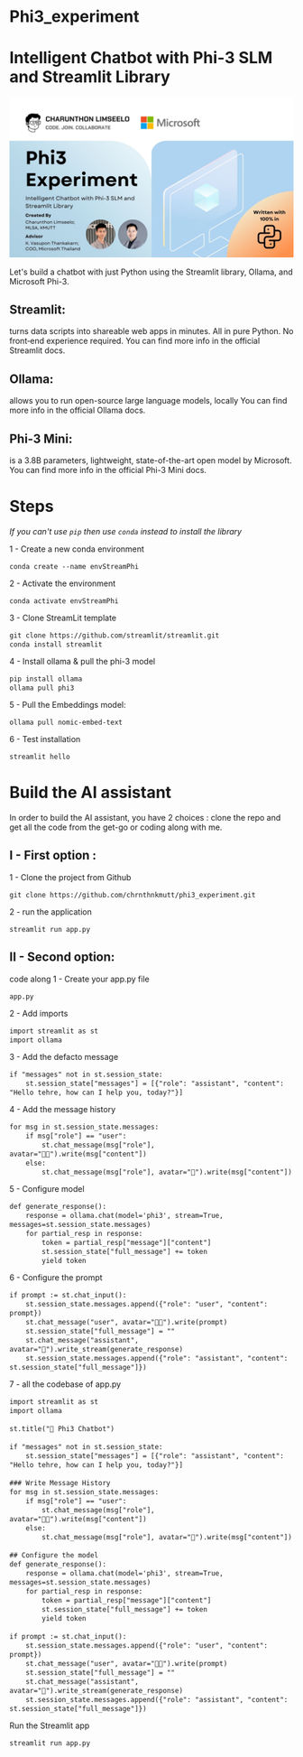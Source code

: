 # Phi3_experiment
# Intelligent Chatbot with Phi-3 SLM and Streamlit Library

![](Project_Banner.jpg)

Let's build a chatbot with just Python using the Streamlit library, Ollama, and Microsoft Phi-3. 

## Streamlit: 
turns data scripts into shareable web apps in minutes. All in pure Python. No front‑end experience required.
You can find more info in the official Streamlit docs.


## Ollama: 
allows you to run open-source large language models, locally
You can find more info in the official Ollama docs.


## Phi-3 Mini: 
is a 3.8B parameters, lightweight, state-of-the-art open model by Microsoft.
You can find more info in the official Phi-3 Mini docs.


# Steps

*If you can't use `pip` then use `conda` instead to install the library*

1 - Create a new conda environment
```
conda create --name envStreamPhi
```
2 - Activate the environment
```
conda activate envStreamPhi
```
3 - Clone StreamLit template
```
git clone https://github.com/streamlit/streamlit.git
conda install streamlit
```
4 - Install ollama & pull the phi-3 model
```
pip install ollama
ollama pull phi3
```
5 - Pull the Embeddings model:
```
ollama pull nomic-embed-text
```
6 - Test installation
```
streamlit hello
```

# Build the AI assistant

In order to build the AI assistant, you have 2 choices : clone the repo and get all the code from the get-go or coding along with me.

## I - First option : 
1 - Clone the project from Github 
```
git clone https://github.com/chrnthnkmutt/phi3_experiment.git
```
2 - run the application
```
streamlit run app.py
```

## II - Second option: 
code along
1 - Create your app.py file
```
app.py
```
2 - Add imports
```
import streamlit as st
import ollama
```

3 - Add the defacto message
```
if "messages" not in st.session_state:
    st.session_state["messages"] = [{"role": "assistant", "content": "Hello tehre, how can I help you, today?"}]
```
4 - Add the message history
```
for msg in st.session_state.messages:
    if msg["role"] == "user":
        st.chat_message(msg["role"], avatar="🧑‍💻").write(msg["content"])
    else:
        st.chat_message(msg["role"], avatar="🤖").write(msg["content"])
```
5 - Configure model
```
def generate_response():
    response = ollama.chat(model='phi3', stream=True, messages=st.session_state.messages)
    for partial_resp in response:
        token = partial_resp["message"]["content"]
        st.session_state["full_message"] += token
        yield token
```
6 - Configure the prompt
```
if prompt := st.chat_input():
    st.session_state.messages.append({"role": "user", "content": prompt})
    st.chat_message("user", avatar="🧑‍💻").write(prompt)
    st.session_state["full_message"] = ""
    st.chat_message("assistant", avatar="🤖").write_stream(generate_response)
    st.session_state.messages.append({"role": "assistant", "content": st.session_state["full_message"]})   
```
7 - all the codebase of app.py
```
import streamlit as st
import ollama

st.title("💬 Phi3 Chatbot")

if "messages" not in st.session_state:
    st.session_state["messages"] = [{"role": "assistant", "content": "Hello tehre, how can I help you, today?"}]

### Write Message History
for msg in st.session_state.messages:
    if msg["role"] == "user":
        st.chat_message(msg["role"], avatar="🧑‍💻").write(msg["content"])
    else:
        st.chat_message(msg["role"], avatar="🤖").write(msg["content"])

## Configure the model
def generate_response():
    response = ollama.chat(model='phi3', stream=True, messages=st.session_state.messages)
    for partial_resp in response:
        token = partial_resp["message"]["content"]
        st.session_state["full_message"] += token
        yield token

if prompt := st.chat_input():
    st.session_state.messages.append({"role": "user", "content": prompt})
    st.chat_message("user", avatar="🧑‍💻").write(prompt)
    st.session_state["full_message"] = ""
    st.chat_message("assistant", avatar="🤖").write_stream(generate_response)
    st.session_state.messages.append({"role": "assistant", "content": st.session_state["full_message"]})   
```
Run the Streamlit app 
```
streamlit run app.py
```
